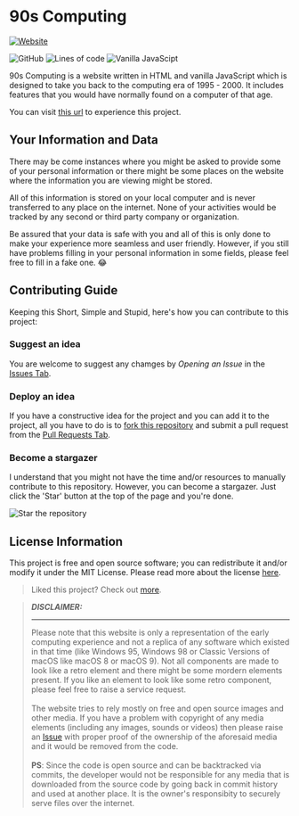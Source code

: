 # 90s Computing

[![Website](https://img.shields.io/website?label=%20&style=for-the-badge&up_color=blueviolet&up_message=Click%20Here%20to%20Visit%20the%20Website&url=https%3A%2F%2Fluciferreeves.github.io%2Fnineties-computing%2F)](https://luciferreeves.github.io/nineties-computing/)


![GitHub](https://img.shields.io/github/license/luciferreeves/nineties-computing?style=for-the-badge)
![Lines of code](https://img.shields.io/tokei/lines/github/luciferreeves/nineties-computing?label=Lines%20Of%20Code&style=for-the-badge)
![Vanilla JavaScipt](https://img.shields.io/badge/Written%20with-Vanilla%20Javascript-Yellow?style=for-the-badge&logo=JavaScript&color=F7DF1E)

90s Computing is a website written in HTML and vanilla JavaScript which is designed to take you back to the computing era of 1995 - 2000. It includes features that you would have normally found on a computer of that age.

You can visit [this url](https://luciferreeves.github.io/nineties-computing/) to experience this project.


## Your Information and Data

There may be come instances where you might be asked to provide some of your personal information or there might be some places on the website where the information you are viewing might be stored.

All of this information is stored on your local computer and is never transferred to any place on the internet. None of your activities would be tracked by any second or third party company or organization.

Be assured that your data is safe with you and all of this is only done to make your experience more seamless and user friendly. However, if you still have problems filling in your personal information in some fields, please feel free to fill in a fake one. 😂

## Contributing Guide

Keeping this Short, Simple and Stupid, here's how you can contribute to this project:

### Suggest an idea

You are welcome to suggest any chamges by *_Opening an Issue_* in the [Issues Tab](https://github.com/luciferreeves/nineties-computing/issues).

### Deploy an idea

If you have a constructive idea for the project and you can add it to the project, all you have to do is to [fork this repository](https://github.com/luciferreeves/nineties-computing/fork) and submit a pull request from the [Pull Requests Tab](https://github.com/luciferreeves/nineties-computing/pulls).

### Become a stargazer

I understand that you might not have the time and/or resources to manually contribute to this repository. However, you can become a stargazer. Just click the 'Star' button at the top of the page and you're done.

![Star the repository](https://i.ibb.co/gFq8YNL/ezgif-4-30c795a5677f.gif)

## License Information

This project is free and open source software; you can redistribute it and/or modify it under the MIT License. Please read more about the license [here](LICENSE).

> Liked this project? Check out [more](https://github.com/luciferreeves?tab=repositories).

> **_DISCLAIMER:_** <hr>Please note that this website is only a representation of the early computing experience and not a replica of any software which existed in that time (like Windows 95, Windows 98 or Classic Versions of macOS like macOS 8 or macOS 9). Not all components are made to look like a retro element and there might be some mordern elements present. If you like an element to look like some retro component, please feel free to raise a service request. <br><br>The website tries to rely mostly on free and open source images and other media. If you have a problem with copyright of any media elements (including any images, sounds or videos) then please raise an [Issue](https://github.com/luciferreeves/nineties-computing/issues) with proper proof of the ownership of the aforesaid media and it would be removed from the code.<br><br>**PS**: Since the code is open source and can be backtracked via commits, the developer would not be responsible for any media that is downloaded from the source code by going back in commit history and used at another place. It is the owner's responsibity to securely serve files over the internet.